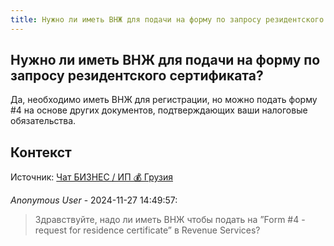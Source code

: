 ```yaml
---
title: Нужно ли иметь ВНЖ для подачи на форму по запросу резидентского сертификата?
---
```


## Нужно ли иметь ВНЖ для подачи на форму по запросу резидентского сертификата?

Да, необходимо иметь ВНЖ для регистрации, но можно подать форму #4 на основе других документов, подтверждающих ваши налоговые обязательства.

## Контекст

Источник: [Чат БИЗНЕС / ИП 💰 Грузия](https://t.me/ip_ge)

_Anonymous User_ - 2024-11-27 14:49:57:

> Здравствуйте, надо ли иметь ВНЖ чтобы подать на ”Form #4 - request for residence certificate” в Revenue Services?
